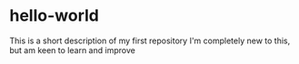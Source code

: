 # hello-world
This is a short description of my first repository
I'm completely new to this, but am keen to learn and improve
